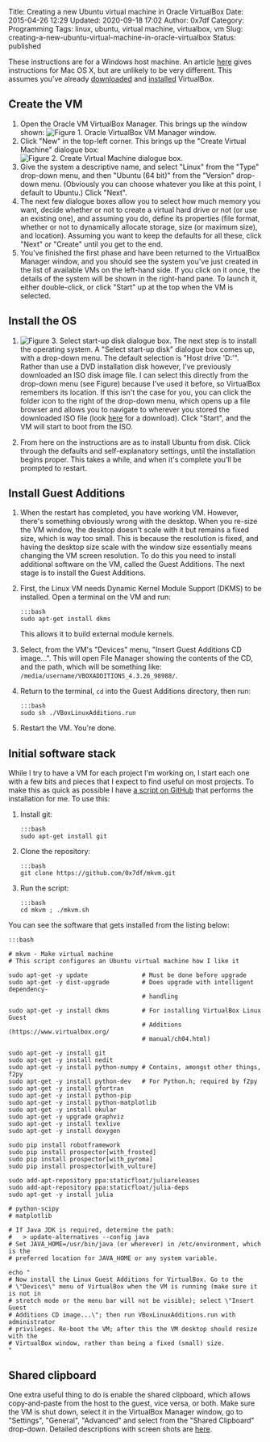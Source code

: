 Title: Creating a new Ubuntu virtual machine in Oracle VirtualBox
Date: 2015-04-26 12:29
Updated: 2020-09-18 17:02
Author: 0x7df
Category: Programming
Tags: linux, ubuntu, virtual machine, virtualbox, vm
Slug: creating-a-new-ubuntu-virtual-machine-in-oracle-virtualbox
Status: published

These instructions are for a Windows host machine. An article
[here](http://osxdaily.com/2012/03/27/install-run-ubuntu-linux-virtualbox/)
gives instructions for Mac OS X, but are unlikely to be very different. This
assumes you've already
[downloaded](https://www.virtualbox.org/wiki/Downloads) and
[installed](https://www.virtualbox.org/manual/ch02.html) VirtualBox.

Create the VM
-------------

1.  Open the Oracle VM VirtualBox Manager. This brings up the window shown:
    ![Figure 1. Oracle VirtualBox VM Manager window.]({static}images/01_oracle_virtualbox_manager.png?w=276)
2.  Click "New" in the top-left corner. This brings up the "Create Virtual
    Machine" dialogue box:
    ![Figure 2. Create Virtual Machine dialogue box.]({static}images/02_create_vm_dialogue.png?w=300)
3.  Give the system a descriptive name, and select "Linux" from the "Type"
    drop-down menu, and then "Ubuntu (64 bit)" from the "Version" drop-down
    menu. (Obviously you can choose whatever you like at this point, I default
    to Ubuntu.) Click "Next".
4.  The next few dialogue boxes allow you to select how much memory you want,
    decide whether or not to create a virtual hard drive or not (or use an
    existing one), and assuming you do, define its properties (file format,
    whether or not to dynamically allocate storage, size (or maximum size), and
    location). Assuming you want to keep the defaults for all these, click
    "Next" or "Create" until you get to the end.
5.  You've finished the first phase and have been returned to the VirtualBox
    Manager window, and you should see the system you've just created in the
    list of available VMs on the left-hand side. If you click on it once, the
    details of the system will be shown in the right-hand pane. To launch it,
    either double-click, or click "Start" up at the top when the VM is selected.

Install the OS
--------------

1.  ![Figure 3. Select start-up disk dialogue box.]({static}images/03_select_start-up_disk_dialogue.png?w=300)
    The next step is to install the operating system. A "Select start-up
    disk" dialogue box comes up, with a drop-down menu. The default
    selection is "Host drive 'D:'". Rather than use a DVD installation
    disk however, I've previously downloaded an ISO disk image file. I
    can select this directly from the drop-down menu (see Figure)
    because I've used it before, so VirtualBox remembers its location.
    If this isn't the case for you, you can click the folder icon to the
    right of the drop-down menu, which opens up a file browser and
    allows you to navigate to wherever you stored the downloaded ISO
    file (look [here](http://www.ubuntu.com/download/desktop) for a
    download). Click "Start", and the VM will start to boot from the
    ISO.

2.  From here on the instructions are as to install Ubuntu from disk.
    Click through the defaults and self-explanatory settings, until the
    installation begins proper. This takes a while, and when it's
    complete you'll be prompted to restart.

Install Guest Additions
-----------------------

1.  When the restart has completed, you have working VM. However,
    there's something obviously wrong with the desktop. When you re-size
    the VM window, the desktop doesn't scale with it but remains a fixed
    size, which is way too small. This is because the resolution is
    fixed, and having the desktop size scale with the window size
    essentially means changing the VM screen resolution. To do this you
    need to install additional software on the VM, called the Guest
    Additions. The next stage is to install the Guest Additions.
2.  First, the Linux VM needs Dynamic Kernel Module Support (DKMS) to be
    installed. Open a terminal on the VM and run:

        :::bash
        sudo apt-get install dkms

    This allows it to build external module kernels.

3.  Select, from the VM's "Devices" menu, "Insert Guest Additions CD
    image...". This will open File Manager showing the contents of the
    CD, and the path, which will be something like:
    `/media/username/VBOXADDITIONS_4.3.26_98988/`.
4.  Return to the terminal, `cd` into the Guest Additions directory, then run:

        :::bash
        sudo sh ./VBoxLinuxAdditions.run

5.  Restart the VM. You're done.

Initial software stack
----------------------

While I try to have a VM for each project I'm working on, I start each
one with a few bits and pieces that I expect to find useful on most
projects. To make this as quick as possible I have [a script on
GitHub](https://github.com/0x7df/mkvm) that performs the installation
for me. To use this:

1.  Install git:
        
        :::bash
        sudo apt-get install git

2.  Clone the repository:

        :::bash
        git clone https://github.com/0x7df/mkvm.git

3.  Run the script:

        :::bash
        cd mkvm ; ./mkvm.sh

You can see the software that gets installed from the listing below:

    :::bash
    
    # mkvm - Make virtual machine
    # This script configures an Ubuntu virtual machine how I like it
     
    sudo apt-get -y update               # Must be done before upgrade
    sudo apt-get -y dist-upgrade         # Does upgrade with intelligent dependency-
                                         # handling
     
    sudo apt-get -y install dkms         # For installing VirtualBox Linux Guest
                                         # Additions (https://www.virtualbox.org/
                                         # manual/ch04.html)
    
    sudo apt-get -y install git
    sudo apt-get -y install nedit
    sudo apt-get -y install python-numpy # Contains, amongst other things, f2py
    sudo apt-get -y install python-dev   # For Python.h; required by f2py
    sudo apt-get -y install gfortran
    sudo apt-get -y install python-pip
    sudo apt-get -y install python-matplotlib
    sudo apt-get -y install okular
    sudo apt-get -y upgrade graphviz
    sudo apt-get -y install texlive
    sudo apt-get -y install doxygen
    
    sudo pip install robotframework
    sudo pip install prospector[with_frosted]
    sudo pip install prospector[with_pyroma]
    sudo pip install prospector[with_vulture]
    
    sudo add-apt-repository ppa:staticfloat/juliareleases
    sudo add-apt-repository ppa:staticfloat/julia-deps
    sudo apt-get -y install julia
    
    # python-scipy
    # matplotlib
    
    # If Java JDK is required, determine the path:
    #   > update-alternatives --config java
    # Set JAVA_HOME=/usr/bin/java (or wherever) in /etc/environment, which is the
    # preferred location for JAVA_HOME or any system variable.
    
    echo "
    # Now install the Linux Guest Additions for VirtualBox. Go to the
    # \"Devices\" menu of VirtualBox when the VM is running (make sure it is not in
    # stretch mode or the menu bar will not be visible); select \"Insert Guest
    # Additions CD image...\"; then run VBoxLinuxAdditions.run with administrator
    # privileges. Re-boot the VM; after this the VM desktop should resize with the
    # VirtualBox window, rather than being a fixed (small) size.
    "

Shared clipboard
----------------

One extra useful thing to do is enable the shared clipboard, which
allows copy-and-paste from the host to the guest, vice versa, or both.
Make sure the VM is shut down, select it in the VirtualBox Manager
window, go to "Settings", "General", "Advanced" and select from the
"Shared Clipboard" drop-down. Detailed descriptions with screen shots
are
[here](http://www.howtogeek.com/187535/how-to-copy-and-paste-between-a-virtualbox-host-machine-and-a-guest-machine).

